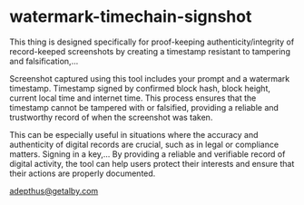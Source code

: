 # watermark-timechain-signshot


This thing is designed specifically for proof-keeping authenticity/integrity of record-keeped screenshots by creating a timestamp resistant to tampering and falsification,...

Screenshot captured using this tool includes your prompt and a watermark timestamp. Timestamp signed by confirmed block hash, block height, current local time and internet time. 
This process ensures that the timestamp cannot be tampered with or falsified, providing a reliable and trustworthy record of when the screenshot was taken. 

This can be especially useful in situations where the accuracy and authenticity of digital records are crucial, such as in legal or compliance matters. Signing in a key,...
By providing a reliable and verifiable record of digital activity, the tool can help users protect their interests and ensure that their actions are properly documented.

adepthus@getalby.com
